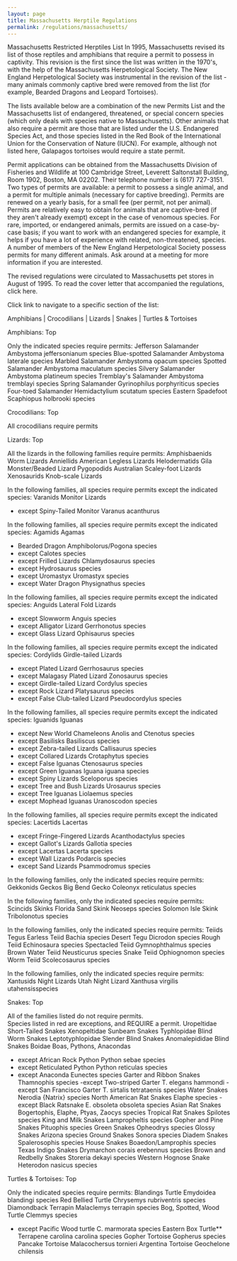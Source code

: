 ```yaml
---
layout: page
title: Massachusetts Herptile Regulations
permalink: /regulations/massachusetts/
---
```


Massachusetts Restricted Herptiles List
In 1995, Massachusetts revised its list of those reptiles and amphibians that require a permit to possess in captivity. This revision is the first since the list was written in the 1970's, with the help of the Massachusetts Herpetological Society. The New England Herpetological Society was instrumental in the revision of the list - many animals commonly captive bred were removed from the list (for example, Bearded Dragons and Leopard Tortoises).

The lists available below are a combination of the new Permits List and the Massachusetts list of endangered, threatened, or special concern species (which only deals with species native to Massachusetts). Other animals that also require a permit are those that are listed under the U.S. Endangered Species Act, and those species listed in the Red Book of the International Union for the Conservation of Nature (IUCN). For example, although not listed here, Galapagos tortoises would require a state permit.

Permit applications can be obtained from the Massachusetts Division of Fisheries and Wildlife at 100 Cambridge Street, Leverett Saltonstall Building, Room 1902, Boston, MA 02202. Their telephone number is (617) 727-3151. Two types of permits are available: a permit to possess a single animal, and a permit for multiple animals (necessary for captive breeding). Permits are renewed on a yearly basis, for a small fee (per permit, not per animal). Permits are relatively easy to obtain for animals that are captive-bred (if they aren't already exempt) except in the case of venomous species. For rare, imported, or endangered animals, permits are issued on a case-by-case basis; if you want to work with an endangered species for example, it helps if you have a lot of experience with related, non-threatened, species. A number of members of the New England Herpetological Society possess permits for many different animals. Ask around at a meeting for more information if you are interested.

The revised regulations were circulated to Massachusetts pet stores in August of 1995. To read the cover letter that accompanied the regulations, click here.

Click link to navigate to a specific section of the list:

Amphibians | Crocodilians | Lizards | Snakes | Turtles & Tortoises
 

Amphibians:
Top

Only the indicated species require permits:
Jefferson Salamander	Ambystoma jeffersonianum species
Blue-spotted Salamander	Ambystoma laterale species
Marbled Salamander	Ambystoma opacum species
Spotted Salamander	Ambystoma maculatum species
Silvery Salamander	Ambystoma platineum species
Tremblay's Salamander	Ambystoma tremblayi species
Spring Salamander	Gyrinophilus porphyriticus species
Four-toed Salamander	Hemidactylium scutatum species
Eastern Spadefoot	Scaphiopus holbrooki species
 

Crocodilians:
Top

All crocodilians require permits
 

Lizards:
Top

All the lizards in the following families require permits:
Amphisbaenids	Worm Lizards
Anniellids	American Legless Lizards
Helodermatids	Gila Monster/Beaded Lizard
Pygopodids	Australian Scaley-foot Lizards
Xenosaurids	Knob-scale Lizards
 	 
In the following families, all species require permits except the indicated species:
Varanids	Monitor Lizards
- except Spiny-Tailed Monitor	Varanus acanthurus
 	 
In the following families, all species require permits except the indicated species:
Agamids	Agamas
- Bearded Dragon	Amphibolorus/Pogona species
- except	Calotes species
- except Frilled Lizards	Chlamydosaurus species
- except	Hydrosaurus species
- except Uromastyx	Uromastyx species
- except Water Dragon	Physignathus species
 	 
In the following families, all species require permits except the indicated species:
Anguids	Lateral Fold Lizards
- except Slowworm	Anguis species
- except Alligator Lizard	Gerrhonotus species
- except Glass Lizard	Ophisaurus species
 	 
In the following families, all species require permits except the indicated species:
Cordylids	Girdle-tailed Lizards
- except Plated Lizard	Gerrhosaurus species
- except Malagasy Plated Lizard	Zonosaurus species
- except Girdle-tailed Lizard	Cordylus species
- except Rock Lizard	Platysaurus species
- except False Club-tailed Lizard	Pseudocordylus species
 	 
In the following families, all species require permits except the indicated species:
Iguanids	Iguanas
- except New World Chameleons	Anolis and Ctenotus species
- except Basilisks	Basiliscus species
- except Zebra-tailed Lizards	Callisaurus species
- except Collared Lizards	Crotaphytus species
- except False Iguanas	Ctenosaurus species
- except Green Iguanas	Iguana iguana species
- except Spiny Lizards	Sceloporus species
- except Tree and Bush Lizards	Urosaurus species
- except Tree Iguanas	Liolaemus species
- except Mophead Iguanas	Uranoscodon species
 	 
In the following families, all species require permits except the indicated species:
Lacertids	Lacertas
- except Fringe-Fingered Lizards	Acanthodactylus species
- except Gallot's Lizards	Gallotia species
- except Lacertas	Lacerta species
- except Wall Lizards	Podarcis species
- except Sand Lizards	Psammodromus species
 	 
In the following families, only the indicated species require permits:
Gekkonids	Geckos
Big Bend Gecko	Coleonyx reticulatus species
 	 
In the following families, only the indicated species require permits:
Scincids	Skinks
Florida Sand Skink	Neoseps species
Solomon Isle Skink	Tribolonotus species
 	 
In the following families, only the indicated species require permits:
Teiids	Tegus
Earless Teiid	Bachia species
Desert Tegu	Dicrodon species
Rough Teiid	Echinosaura species
Spectacled Teiid	Gymnophthalmus species
Brown Water Teiid	Neusticurus species
Snake Teiid	Ophiognomon species
Worm Teiid	Scolecosaurus species
 	 
In the following families, only the indicated species require permits:
Xantusids	Night Lizards
Utah Night Lizard	Xanthusa virgilis utahensisspecies
 

Snakes:
Top

All of the families listed do not require permits.  
Species listed in red are exceptions, and REQUIRE a permit.
Uropeltidae	Short-Tailed Snakes
Xenopeltidae	Sunbeam Snakes
Typhlopidae	Blind Worm Snakes
Leptotyphlopidae	Slender Blind Snakes
Anomalepididae	Blind Snakes
Boidae	Boas, Pythons, Anacondas
- except African Rock Python	Python sebae species
- except Reticulated Python	Python reticulas species
- except Anaconda	Eunectes species
Garter and Ribbon Snakes	Thamnophis species
-except Two-striped Garter	T. elegans hammondi
-except San Francisco Garter	T. sirtalis tetrataenis species
Water Snakes	Nerodia {Natrix} species
North American Rat Snakes	Elaphe species
-except Black Ratsnake	E. obsoleta obsoleta species
Asian Rat Snakes	Bogertophis, Elaphe, Ptyas, Zaocys species
Tropical Rat Snakes	Spilotes species
King and Milk Snakes	Lampropheltis species
Gopher and Pine Snakes	Pituophis species
Green Snakes	Opheodrys species
Glossy Snakes	Arizona species
Ground Snakes	Sonora species
Diadem Snakes	Spalerosophis species
House Snakes	Boaedon/Lamprophis species
Texas Indigo Snakes	Drymarchon corais erebennus species
Brown and Redbelly Snakes	Storeria dekayi species
Western Hognose Snake	Heterodon nasicus species
 

Turtles & Tortoises:
Top

Only the indicated species require permits:
Blandings Turtle	Emydoidea blandingi species
Red Bellied Turtle	Chrysemys rubriventris species
Diamondback Terrapin	Malaclemys terrapin species
Bog, Spotted, Wood Turtle	Clemmys species
- except Pacific Wood turtle	C. marmorata species
Eastern Box Turtle**	Terrapene carolina carolina species
Gopher Tortoise	Gopherus species
Pancake Tortoise	Malacochersus tornieri
Argentina Tortoise	Geochelone chilensis